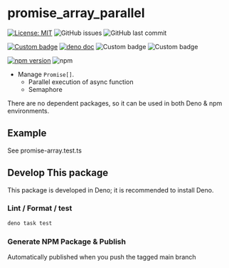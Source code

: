 # promise_array_parallel

[![License: MIT](https://img.shields.io/badge/License-MIT-yellow.svg)](https://opensource.org/licenses/MIT)
![GitHub issues](https://img.shields.io/github/issues/GunseiKPaseri/promise_array_parallel)
![GitHub last commit](https://img.shields.io/github/last-commit/GunseiKPaseri/promise_array_parallel)

[![Custom badge](https://img.shields.io/endpoint?url=https%3A%2F%2Fdeno-visualizer.danopia.net%2Fshields%2Flatest-version%2Fx%2Fpromise_array_parallel%2Fmod.ts)](https://doc.deno.land/https/deno.land/x/promise_array_parallel/mod.ts)
[![deno doc](https://doc.deno.land/badge.svg)](https://doc.deno.land/https://deno.land/x/promise_array_parallel/mod.ts)
![Custom badge](https://img.shields.io/endpoint?url=https%3A%2F%2Fdeno-visualizer.danopia.net%2Fshields%2Fdep-count%2Fx%2Fpromise_array_parallel%2Fmod.ts)
![Custom badge](https://img.shields.io/endpoint?url=https%3A%2F%2Fdeno-visualizer.danopia.net%2Fshields%2Fupdates%2Fx%2Fpromise_array_parallel%2Fmod.ts)

[![npm version](https://badge.fury.io/js/promise_array_parallel.svg)](https://badge.fury.io/js/promise_array_parallel)
![npm](https://img.shields.io/npm/dw/promise_array_parallel)

- Manage `Promise[]`.
  - Parallel execution of async function
  - Semaphore

There are no dependent packages, so it can be used in both Deno & npm environments.

## Example

See promise-array.test.ts

## Develop This package

This package is developed in Deno; it is recommended to install Deno.

### Lint / Format / test

```bash
deno task test
```

### Generate NPM Package & Publish

Automatically published when you push the tagged main branch
